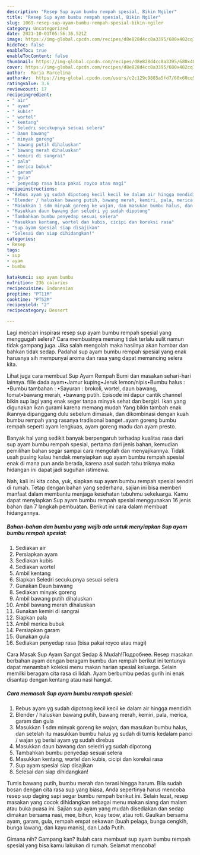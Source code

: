 ```yaml
---
description: "Resep Sup ayam bumbu rempah spesial, Bikin Ngiler"
title: "Resep Sup ayam bumbu rempah spesial, Bikin Ngiler"
slug: 1069-resep-sup-ayam-bumbu-rempah-spesial-bikin-ngiler
category: Uncategorized
date: 2021-10-01T05:56:36.521Z
image: https://img-global.cpcdn.com/recipes/d8e828d4cc8a3395/680x482cq70/sup-ayam-bumbu-rempah-spesial-foto-resep-utama.jpg
hideToc: false
enableToc: true
enableTocContent: false
thumbnail: https://img-global.cpcdn.com/recipes/d8e828d4cc8a3395/680x482cq70/sup-ayam-bumbu-rempah-spesial-foto-resep-utama.jpg
cover: https://img-global.cpcdn.com/recipes/d8e828d4cc8a3395/680x482cq70/sup-ayam-bumbu-rempah-spesial-foto-resep-utama.jpg
author:  Maria Marcelina
authorAv:  https://img-global.cpcdn.com/users/c2c129c9885a5fd7/60x60cq50/avatar.jpg
ratingvalue: 3.6
reviewcount: 17
recipeingredient:
- " air"
- " ayam"
- " kubis"
- " wortel"
- " kentang"
- " Seledri secukupnya sesuai selera"
- " Daun bawang"
- " minyak goreng"
- " bawang putih dihaluskan"
- " bawang merah dihaluskan"
- " kemiri di sangrai"
- " pala"
- " merica bubuk"
- " garam"
- " gula"
- " penyedap rasa bisa pakai royco atau magi"
recipeinstructions:
- "Rebus ayam yg sudah dipotong kecil kecil ke dalam air hingga mendidih"
- "Blender / haluskan bawang putih, bawang merah, kemiri, pala, merica, garam dan gula"
- "Masukkan 1 sdm minyak goreng ke wajan, dan masukan bumbu halus, dan setelah itu masukkan bumbu halus yg sudah di tumis kedalam panci / wajan yg berisi ayam yg sudah direbus"
- "Masukkan daun bawang dan seledri yg sudah dipotong"
- "Tambahkan bumbu penyedap sesuai selera"
- "Masukkan kentang, wortel dan kubis, cicipi dan koreksi rasa"
- "Sup ayam spesial siap disajikan"
- "Selesai dan siap dihidangkan!"
categories:
- Resep
tags:
- sup
- ayam
- bumbu

katakunci: sup ayam bumbu 
nutrition: 236 calories
recipecuisine: Indonesian
preptime: "PT11M"
cooktime: "PT52M"
recipeyield: "2"
recipecategory: Dessert

---
```



Lagi mencari inspirasi resep sup ayam bumbu rempah spesial yang menggugah selera? Cara membuatnya memang tidak terlalu sulit namun tidak gampang juga. Jika salah mengolah maka hasilnya akan hambar dan bahkan tidak sedap. Padahal sup ayam bumbu rempah spesial yang enak harusnya sih mempunyai aroma dan rasa yang dapat memancing selera kita.


Lihat juga cara membuat Sup Ayam Rempah Bumi dan masakan sehari-hari lainnya. fille dada ayam•Jamur kuping•Jeruk lemon/nipis•Bumbu halus : •Bumbu tambahan : •Sayuran : brokoli, wortel, daun bawang, tomat•bawang merah, •bawang putih. Episode ini dapur cantik channel bikin sup lagi yang enak seger tanpa minyak sehat dan bergizi. Ikan yang digunakan ikan gurami karena memang mudah Yang bikin tambah enak ikannya dipanggang dulu sebelum dimasak, dan dikombinasi dengan kuah bumbu rempah yang rasanya tradisonal banget..ayam goreng bumbu rempah seperti ayam lengkuas, ayam goreng madu dan ayam presto.

Banyak hal yang sedikit banyak berpengaruh terhadap kualitas rasa dari sup ayam bumbu rempah spesial, pertama dari jenis bahan, kemudian pemilihan bahan segar sampai cara mengolah dan menyajikannya. Tidak usah pusing kalau hendak menyiapkan sup ayam bumbu rempah spesial enak di mana pun anda berada, karena asal sudah tahu triknya maka hidangan ini dapat jadi suguhan istimewa.


Nah, kali ini kita coba, yuk, siapkan sup ayam bumbu rempah spesial sendiri di rumah. Tetap dengan bahan yang sederhana, sajian ini bisa memberi manfaat dalam membantu menjaga kesehatan tubuhmu sekeluarga. Kamu dapat menyiapkan Sup ayam bumbu rempah spesial menggunakan 16 jenis bahan dan 7 langkah pembuatan. Berikut ini cara dalam membuat hidangannya.

<!--inarticleads1-->

##### Bahan-bahan dan bumbu yang wajib ada untuk menyiapkan Sup ayam bumbu rempah spesial:

1. Sediakan  air
1. Persiapkan  ayam
1. Sediakan  kubis
1. Sediakan  wortel
1. Ambil  kentang
1. Siapkan  Seledri secukupnya sesuai selera
1. Gunakan  Daun bawang
1. Sediakan  minyak goreng
1. Ambil  bawang putih dihaluskan
1. Ambil  bawang merah dihaluskan
1. Gunakan  kemiri di sangrai
1. Siapkan  pala
1. Ambil  merica bubuk
1. Persiapkan  garam
1. Gunakan  gula
1. Sediakan  penyedap rasa (bisa pakai royco atau magi)


Cara Masak Sup Ayam Sangat Sedap &amp; Mudah!Подробнее. Resep masakan berbahan ayam dengan beragam bumbu dan rempah berikut ini tentunya dapat menambah koleksi menu makan harian spesial keluarga. Selain memilki beragam cita rasa di lidah. Ayam berbumbu pedas gurih ini enak disantap dengan kentang atau nasi hangat. 

<!--inarticleads2-->

##### Cara memasak Sup ayam bumbu rempah spesial:

1. Rebus ayam yg sudah dipotong kecil kecil ke dalam air hingga mendidih
1. Blender / haluskan bawang putih, bawang merah, kemiri, pala, merica, garam dan gula
1. Masukkan 1 sdm minyak goreng ke wajan, dan masukan bumbu halus, dan setelah itu masukkan bumbu halus yg sudah di tumis kedalam panci / wajan yg berisi ayam yg sudah direbus
1. Masukkan daun bawang dan seledri yg sudah dipotong
1. Tambahkan bumbu penyedap sesuai selera
1. Masukkan kentang, wortel dan kubis, cicipi dan koreksi rasa
1. Sup ayam spesial siap disajikan
1. Selesai dan siap dihidangkan!

Tumis bawang putih, bumbu merah dan terasi hingga harum. Bila sudah bosan dengan cita rasa sup yang biasa, Anda sepertinya harus mencoba resep sup daging sapi segar bumbu rempah berikut ini. Selain lezat, resep masakan yang cocok dihidangkan sebagai menu makan siang dan malam atau buka puasa ini. Sajian sup ayam yang mudah disediakan dan sedap dimakan bersama nasi, mee, bihun, koay teow, atau roti. Gaulkan bersama ayam, garam, gula, rempah empat sekawan (buah pelaga, bunga cengkih, bunga lawang, dan kayu manis), dan Lada Putih. 

Gimana nih? Gampang kan? Itulah cara membuat sup ayam bumbu rempah spesial yang bisa kamu lakukan di rumah. Selamat mencoba!
